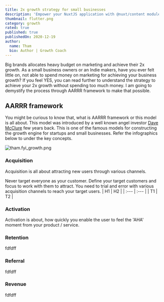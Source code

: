 ```yaml
---
title: 2x growth strategy for small businesses
description: 'Empower your NuxtJS application with @nuxt/content module: write in a content/ directory and fetch your Markdown, JSON, YAML and CSV files through a MongoDB like API, acting as a Git-based Headless CMS.'
thumbnail: flutter.png
category: growth
rated: true
published: true
publishedOn: 2020-12-19
author:
  name: Tham
  bio: Author | Growth Coach
---
```


Big brands allocates heavy budget on marketing and achieve their 2x growth. As a small business owners or an Indie makers, have you ever felt little on, not able to spend money on marketing for achieving your business growth? If you feel YES, you can read further to understand the strategy to achieve your 2x growth without spending too much money. I am going to demystify the process through AARRR framework to make that possible.

## AARRR framework
You might be curious to know that, what is AARRR framework or this model is all about. This model was introduced by a well known angel investor  [Dave McClure](https://en.wikipedia.org/wiki/Dave_McClure) few years back. This is one of the famous models for constructing the growth engine for startups and small businesses. Refer the infographics below to under the key concepts.

![tham.fyi_growth.png](https://cdn.hashnode.com/res/hashnode/image/upload/v1608363460443/x8HSfDyVD.png)
### Acquisition
> 
Acquisition is all about attracting new users through various channels.

Never target everyone as your customer. Define your target customers and focus to work with them to attract. You need to trial and error with various acquisition channels to reach your target users.
| H1 | H2 |
| :--- | :--- |
| T1 | T2 |

### Activation
> 
Activation is about, how quickly you enable the user to feel the 'AHA' moment from your product / service.

### Retention
> 
fdfdff

### Referral
> 
fdfdff

### Revenue
> 
fdfdff